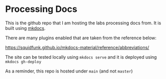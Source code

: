 # Processing Docs

This is the github repo that I am hosting the labs processing docs from. It is built using [mkdocs](https://www.mkdocs.org/). 

There are many plugins enabled that are taken from the reference below:

https://squidfunk.github.io/mkdocs-material/reference/abbreviations/ 

The site can be tested locally using `mkdocs serve` and it is deployed using `mkdocs gh-deploy`

As a reminder, this repo is hosted under `main` (and not `master`)


